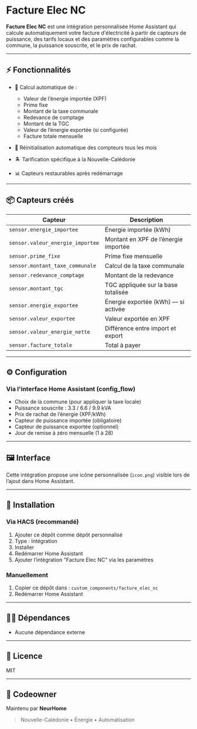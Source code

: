 # Facture Elec NC

**Facture Elec NC** est une intégration personnalisée Home Assistant qui calcule automatiquement votre facture d'électricité à partir de capteurs de puissance, des tarifs locaux et des paramètres configurables comme la commune, la puissance souscrite, et le prix de rachat.

---

## ⚡ Fonctionnalités

- 🧮 Calcul automatique de :
  - Valeur de l’énergie importée (XPF)
  - Prime fixe
  - Montant de la taxe communale
  - Redevance de comptage
  - Montant de la TGC
  - Valeur de l’énergie exportée (si configurée)
  - Facture totale mensuelle

- 🔁 Réinitialisation automatique des compteurs tous les mois
- 🏝️ Tarification spécifique à la Nouvelle-Calédonie
- 📊 Capteurs restaurables après redémarrage

---

## 📦 Capteurs créés

| Capteur                          | Description |
|---------------------------------|-------------|
| `sensor.energie_importee`       | Énergie importée (kWh) |
| `sensor.valeur_energie_importee`| Montant en XPF de l’énergie importée |
| `sensor.prime_fixe`             | Prime fixe mensuelle |
| `sensor.montant_taxe_communale` | Calcul de la taxe communale |
| `sensor.redevance_comptage`     | Montant de la redevance |
| `sensor.montant_tgc`            | TGC appliquée sur la base totalisée |
| `sensor.energie_exportee`       | Énergie exportée (kWh) — si activée |
| `sensor.valeur_exportee`        | Valeur exportée en XPF |
| `sensor.valeur_energie_nette`   | Différence entre import et export |
| `sensor.facture_totale`         | Total à payer |

---

## ⚙️ Configuration

### Via l'interface Home Assistant (config_flow)

- Choix de la commune (pour appliquer la taxe locale)
- Puissance souscrite : 3.3 / 6.6 / 9.9 kVA
- Prix de rachat de l’énergie (XPF/kWh)
- Capteur de puissance importée (obligatoire)
- Capteur de puissance exportée (optionnel)
- Jour de remise à zéro mensuelle (1 à 28)

---

## 🖼️ Interface

Cette intégration propose une icône personnalisée (`icon.png`) visible lors de l’ajout dans Home Assistant.

---

## 🔧 Installation

### Via HACS (recommandé)
1. Ajouter ce dépôt comme dépôt personnalisé
2. Type : Intégration
3. Installer
4. Redémarrer Home Assistant
5. Ajouter l’intégration "Facture Elec NC" via les paramètres

### Manuellement
1. Copier ce dépôt dans : `custom_components/facture_elec_nc`
2. Redémarrer Home Assistant

---

## 🧑‍💻 Dépendances
- Aucune dépendance externe

---

## 📄 Licence
MIT

---

## 🤝 Codeowner
Maintenu par **NeurHome**

> Nouvelle-Calédonie • Énergie • Automatisation
